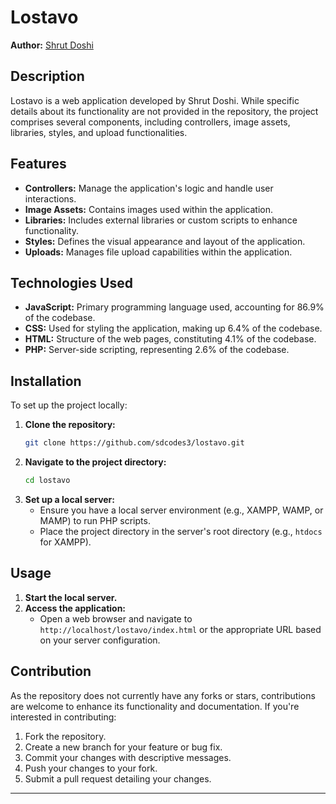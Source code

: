 
# Lostavo

**Author:** [Shrut Doshi](https://github.com/sdcodes3)

## Description

Lostavo is a web application developed by Shrut Doshi. While specific details about its functionality are not provided in the repository, the project comprises several components, including controllers, image assets, libraries, styles, and upload functionalities.

## Features

- **Controllers:** Manage the application's logic and handle user interactions.
- **Image Assets:** Contains images used within the application.
- **Libraries:** Includes external libraries or custom scripts to enhance functionality.
- **Styles:** Defines the visual appearance and layout of the application.
- **Uploads:** Manages file upload capabilities within the application.

## Technologies Used

- **JavaScript:** Primary programming language used, accounting for 86.9% of the codebase.
- **CSS:** Used for styling the application, making up 6.4% of the codebase.
- **HTML:** Structure of the web pages, constituting 4.1% of the codebase.
- **PHP:** Server-side scripting, representing 2.6% of the codebase.

## Installation

To set up the project locally:

1. **Clone the repository:**
   ```bash
   git clone https://github.com/sdcodes3/lostavo.git
   ```
2. **Navigate to the project directory:**
   ```bash
   cd lostavo
   ```
3. **Set up a local server:**
   - Ensure you have a local server environment (e.g., XAMPP, WAMP, or MAMP) to run PHP scripts.
   - Place the project directory in the server's root directory (e.g., `htdocs` for XAMPP).

## Usage

1. **Start the local server.**
2. **Access the application:**
   - Open a web browser and navigate to `http://localhost/lostavo/index.html` or the appropriate URL based on your server configuration.

## Contribution

As the repository does not currently have any forks or stars, contributions are welcome to enhance its functionality and documentation. If you're interested in contributing:

1. Fork the repository.
2. Create a new branch for your feature or bug fix.
3. Commit your changes with descriptive messages.
4. Push your changes to your fork.
5. Submit a pull request detailing your changes.

---
